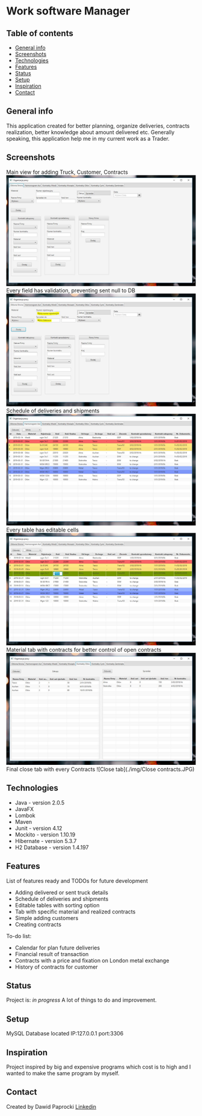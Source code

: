 # Work software Manager


## Table of contents
* [General info](#general-info)
* [Screenshots](#screenshots)
* [Technologies](#technologies)
* [Features](#features)
* [Status](#status)
* [Setup](#setup)
* [Inspiration](#inspiration)
* [Contact](#contact)

## General info
This application created for better planning, organize deliveries, contracts realization, better knowledge about amount delivered etc. Generally speaking, this application help me in my current work as a Trader.

## Screenshots
Main view for adding Truck, Customer, Contracts
![Main view](./img/Main.JPG)
Every field has validation, preventing sent null to DB
![validation](./img/Validation.JPG)
Schedule of deliveries and shipments
![Schedule](./img/Schedule.JPG)
Every table has editable cells
![Editable cells](./img/Editable.jpg)
Material tab with contracts for better control of open contracts
![Material tab](./img/Contract.JPG)
Final close tab with every Contracts
![Close tab](./img/Close contracts.JPG)

## Technologies
* Java - version 2.0.5
* JavaFX
* Lombok
* Maven
* Junit - version 4.12
* Mockito - version 1.10.19
* Hibernate - version 5.3.7
* H2 Database - version 1.4.197

## Features
List of features ready and TODOs for future development

* Adding delivered or sent truck details
* Schedule of deliveries and shipments
* Editable tables with sorting option
* Tab with specific material and realized contracts
* Simple adding customers
* Creating contracts

To-do list:

* Calendar for plan future deliveries
* Financial result of transaction
* Contracts with a price and fixation on London metal exchange
* History of contracts for customer

## Status
Project is: _in progress_
A lot of things to do and improvement.
## Setup
MySQL Database located IP:127.0.0.1 port:3306
## Inspiration
Project inspired by big and expensive programs which cost is to high and I wanted to make the same program by myself.
## Contact
Created by Dawid Paprocki [Linkedin](https://www.linkedin.com/in/dawid-paprocki/)
